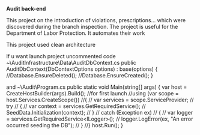 **Audit back-end**

This project on the introduction of violations, prescriptions... which were discovered during the branch inspection.
The project is useful for the Department of Labor Protection. It automates their work

This project used clean architecture

If u want launch project uncommented code ~\AuditInfrastructure\Data\AuditDbContext.cs 
        public AuditDbContext(DbContextOptions<AuditDbContext> options) :
           base(options)
        {
            //Database.EnsureDeleted();
            //Database.EnsureCreated();
        }

and ~\Audit\Program.cs
    public static void Main(string[] args)
    {
        var host = CreateHostBuilder(args).Build();
        //for first launch
        //using (var scope = host.Services.CreateScope())
        //{
        //    var services = scope.ServiceProvider;
        //    try
        //    {
        //        var context = services.GetRequiredService<AuditDbContext>();
        //        SeedData.Initialization(context);
        //    }
        //    catch (Exception ex)
        //    {
        //        var logger = services.GetRequiredService<ILogger<Program>>();
        //        logger.LogError(ex, "An error occurred seeding the DB");
        //    }
        //}
        host.Run();
    }
